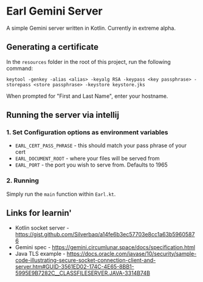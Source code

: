# Earl Gemini Server

A simple Gemini server written in Kotlin. Currently in extreme alpha.

## Generating a certificate
In the `resources` folder in the root of this project, run the following command:
```
keytool -genkey -alias <alias> -keyalg RSA -keypass <key passphrase> -storepass <store passphrase> -keystore keystore.jks
```
When prompted for "First and Last Name", enter your hostname.

## Running the server via intellij

### 1. Set Configuration options as environment variables

- `EARL_CERT_PASS_PHRASE` - this should match your pass phrase of your cert
- `EARL_DOCUMENT_ROOT` - where your files will be served from
- `EARL_PORT` - the port you wish to serve from. Defaults to 1965

### 2. Running

Simply run the `main` function within `Earl.kt`.

## Links for learnin'

- Kotlin socket server - https://gist.github.com/Silverbaq/a14fe6b3ec57703e8cc1a63b59605876
- Gemini spec - https://gemini.circumlunar.space/docs/specification.html
- Java TLS example - https://docs.oracle.com/javase/10/security/sample-code-illustrating-secure-socket-connection-client-and-server.htm#GUID-3561ED02-174C-4E65-8BB1-5995E9B7282C__CLASSFILESERVER.JAVA-3314B74B